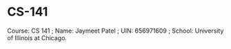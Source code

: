 # CS-141
Course: CS 141 ;
Name: Jaymeet Patel ;
UIN: 656971609 ;
School: University of Illinois at Chicago.
